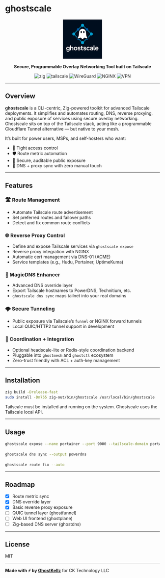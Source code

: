 # ghostscale


<div align="center">
  <img src="assets/icons/ghostscale-icon.png" alt="ghostscale icon" width="128" height="128">

**Secure, Programmable Overlay Networking Tool built on Tailscale**

![zig](https://img.shields.io/badge/Zig-v0.15-yellow?logo=zig)
![tailscale](https://img.shields.io/badge/Built%20for-Tailscale-333?logo=tailscale)
![WireGuard](https://img.shields.io/badge/WireGuard-enabled-88171A?logo=wireguard)
![NGINX](https://img.shields.io/badge/Reverse%20Proxy-NGINX-green?logo=nginx)
![VPN](https://img.shields.io/badge/Type-VPN-grey?logo=protonvpn)

</div>

---

## Overview

**ghostscale** is a CLI-centric, Zig-powered toolkit for advanced Tailscale deployments.
It simplifies and automates routing, DNS, reverse proxying, and public exposure of services
using secure overlay networking. Ghostscale sits on top of the Tailscale stack, acting like a programmable Cloudflare Tunnel alternative — but native to your mesh.

It’s built for power users, MSPs, and self-hosters who want:

* 🔐 Tight access control
* 🛡️ Route metric automation
* 📡 Secure, auditable public exposure
* 🧠 DNS + proxy sync with zero manual touch

---

## Features

### 🛣 Route Management

* Automate Tailscale route advertisement
* Set preferred routes and failover paths
* Detect and fix common route conflicts

### 🌐 Reverse Proxy Control

* Define and expose Tailscale services via `ghostscale expose`
* Reverse proxy integration with NGINX
* Automatic cert management via DNS-01 (ACME)
* Service templates (e.g., Hudu, Portainer, UptimeKuma)

### 🧙 MagicDNS Enhancer

* Advanced DNS override layer
* Export Tailscale hostnames to PowerDNS, Technitium, etc.
* `ghostscale dns sync` maps tailnet into your real domains

### 🌩 Secure Tunneling

* Public exposure via Tailscale’s `funnel` or NGINX forward tunnels
* Local QUIC/HTTP2 tunnel support in development

### 🔧 Coordination + Integration

* Optional headscale-lite or Redis-style coordination backend
* Pluggable into `ghostmesh` and `ghostctl` ecosystem
* Zero-trust friendly with ACL + auth-key management

---

## Installation

```sh
zig build -Drelease-fast
sudo install -Dm755 zig-out/bin/ghostscale /usr/local/bin/ghostscale
```

Tailscale must be installed and running on the system. Ghostscale uses the Tailscale local API.

---

## Usage

```sh
ghostscale expose --name portainer --port 9000 --tailscale-domain portainer.cktechx.io

ghostscale dns sync --output powerdns

ghostscale route fix --auto
```

---

## Roadmap

* [x] Route metric sync
* [x] DNS override layer
* [x] Basic reverse proxy exposure
* [ ] QUIC tunnel layer (ghostfunnel)
* [ ] Web UI frontend (ghostplane)
* [ ] Zig-based DNS server (ghostdns)

---

## License

MIT

---

**Made with ⚡️ by [GhostKellz](https://github.com/ghostkellz)** for CK Technology LLC

